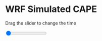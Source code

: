 <h1>WRF Simulated CAPE</h1>
<p>Drag the slider to change the time</p>

<div class="slidecontainer">
<input oninput='setImage(this)' class="slider" type="range" min="0" max="49" value="0" step="1" />
<img id='img'/>
</div>

<script>
var img = document.getElementById('img');
var img_array = ['/assets/images/wrf/cp_wrfout_d01_2020-02-27_12:00:00.png',
'/assets/images/wrf/cp_wrfout_d01_2020-02-27_13:00:00.png',
'/assets/images/wrf/cp_wrfout_d01_2020-02-27_14:00:00.png',
'/assets/images/wrf/cp_wrfout_d01_2020-02-27_15:00:00.png',
'/assets/images/wrf/cp_wrfout_d01_2020-02-27_16:00:00.png',
'/assets/images/wrf/cp_wrfout_d01_2020-02-27_17:00:00.png',
'/assets/images/wrf/cp_wrfout_d01_2020-02-27_18:00:00.png',
'/assets/images/wrf/cp_wrfout_d01_2020-02-27_19:00:00.png',
'/assets/images/wrf/cp_wrfout_d01_2020-02-27_20:00:00.png',
'/assets/images/wrf/cp_wrfout_d01_2020-02-27_21:00:00.png',
'/assets/images/wrf/cp_wrfout_d01_2020-02-27_22:00:00.png',
'/assets/images/wrf/cp_wrfout_d01_2020-02-27_23:00:00.png',
'/assets/images/wrf/cp_wrfout_d01_2020-02-28_00:00:00.png',
'/assets/images/wrf/cp_wrfout_d01_2020-02-28_01:00:00.png',
'/assets/images/wrf/cp_wrfout_d01_2020-02-28_02:00:00.png',
'/assets/images/wrf/cp_wrfout_d01_2020-02-28_03:00:00.png',
'/assets/images/wrf/cp_wrfout_d01_2020-02-28_04:00:00.png',
'/assets/images/wrf/cp_wrfout_d01_2020-02-28_05:00:00.png',
'/assets/images/wrf/cp_wrfout_d01_2020-02-28_06:00:00.png',
'/assets/images/wrf/cp_wrfout_d01_2020-02-28_07:00:00.png',
'/assets/images/wrf/cp_wrfout_d01_2020-02-28_08:00:00.png',
'/assets/images/wrf/cp_wrfout_d01_2020-02-28_09:00:00.png',
'/assets/images/wrf/cp_wrfout_d01_2020-02-28_10:00:00.png',
'/assets/images/wrf/cp_wrfout_d01_2020-02-28_11:00:00.png',
'/assets/images/wrf/cp_wrfout_d01_2020-02-28_12:00:00.png',
'/assets/images/wrf/cp_wrfout_d01_2020-02-28_13:00:00.png',
'/assets/images/wrf/cp_wrfout_d01_2020-02-28_14:00:00.png',
'/assets/images/wrf/cp_wrfout_d01_2020-02-28_15:00:00.png',
'/assets/images/wrf/cp_wrfout_d01_2020-02-28_16:00:00.png',
'/assets/images/wrf/cp_wrfout_d01_2020-02-28_17:00:00.png',
'/assets/images/wrf/cp_wrfout_d01_2020-02-28_18:00:00.png',
'/assets/images/wrf/cp_wrfout_d01_2020-02-28_19:00:00.png',
'/assets/images/wrf/cp_wrfout_d01_2020-02-28_20:00:00.png',
'/assets/images/wrf/cp_wrfout_d01_2020-02-28_21:00:00.png',
'/assets/images/wrf/cp_wrfout_d01_2020-02-28_22:00:00.png',
'/assets/images/wrf/cp_wrfout_d01_2020-02-28_23:00:00.png',
'/assets/images/wrf/cp_wrfout_d01_2020-02-29_00:00:00.png',
'/assets/images/wrf/cp_wrfout_d01_2020-02-29_01:00:00.png',
'/assets/images/wrf/cp_wrfout_d01_2020-02-29_02:00:00.png',
'/assets/images/wrf/cp_wrfout_d01_2020-02-29_03:00:00.png',
'/assets/images/wrf/cp_wrfout_d01_2020-02-29_04:00:00.png',
'/assets/images/wrf/cp_wrfout_d01_2020-02-29_05:00:00.png',
'/assets/images/wrf/cp_wrfout_d01_2020-02-29_06:00:00.png',
'/assets/images/wrf/cp_wrfout_d01_2020-02-29_07:00:00.png',
'/assets/images/wrf/cp_wrfout_d01_2020-02-29_08:00:00.png',
'/assets/images/wrf/cp_wrfout_d01_2020-02-29_09:00:00.png',
'/assets/images/wrf/cp_wrfout_d01_2020-02-29_10:00:00.png',
'/assets/images/wrf/cp_wrfout_d01_2020-02-29_11:00:00.png',
'/assets/images/wrf/cp_wrfout_d01_2020-02-29_12:00:00.png',];
function setImage(obj)
{
        var value = obj.value;
        img.src = img_array[value];

}
</script>
